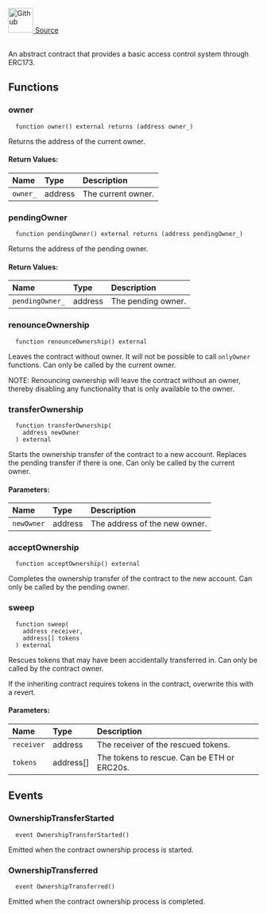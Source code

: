<a href="https://github.com/AgentFi/agentfi-contracts/blob/main/contracts/interfaces/utils/IOwnable2Step.sol"><img src="/img/github.svg" alt="Github" width="50px"/> Source</a><br/><br/>

An abstract contract that provides a basic access control system through ERC173.


## Functions
### owner
```solidity
  function owner() external returns (address owner_)
```
Returns the address of the current owner.



#### Return Values:
| Name                           | Type          | Description                                                                  |
| :----------------------------- | :------------ | :--------------------------------------------------------------------------- |
| `owner_` | address | The current owner. |

### pendingOwner
```solidity
  function pendingOwner() external returns (address pendingOwner_)
```
Returns the address of the pending owner.



#### Return Values:
| Name                           | Type          | Description                                                                  |
| :----------------------------- | :------------ | :--------------------------------------------------------------------------- |
| `pendingOwner_` | address | The pending owner. |

### renounceOwnership
```solidity
  function renounceOwnership() external
```
Leaves the contract without owner. It will not be possible to call
`onlyOwner` functions. Can only be called by the current owner.

NOTE: Renouncing ownership will leave the contract without an owner,
thereby disabling any functionality that is only available to the owner.



### transferOwnership
```solidity
  function transferOwnership(
    address newOwner
  ) external
```
Starts the ownership transfer of the contract to a new account. Replaces the pending transfer if there is one.
Can only be called by the current owner.


#### Parameters:
| Name | Type | Description                                                          |
| :--- | :--- | :------------------------------------------------------------------- |
| `newOwner` | address | The address of the new owner. |

### acceptOwnership
```solidity
  function acceptOwnership() external
```
Completes the ownership transfer of the contract to the new account.
Can only be called by the pending owner.



### sweep
```solidity
  function sweep(
    address receiver,
    address[] tokens
  ) external
```
Rescues tokens that may have been accidentally transferred in.
Can only be called by the contract owner.

If the inheriting contract requires tokens in the contract, overwrite this with a revert.

#### Parameters:
| Name | Type | Description                                                          |
| :--- | :--- | :------------------------------------------------------------------- |
| `receiver` | address | The receiver of the rescued tokens. |
| `tokens` | address[] | The tokens to rescue. Can be ETH or ERC20s. |


## Events
### OwnershipTransferStarted
```solidity
  event OwnershipTransferStarted()
```
Emitted when the contract ownership process is started.


### OwnershipTransferred
```solidity
  event OwnershipTransferred()
```
Emitted when the contract ownership process is completed.


